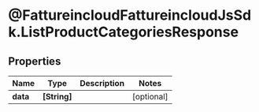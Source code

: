 # @FattureincloudFattureincloudJsSdk.ListProductCategoriesResponse

## Properties

Name | Type | Description | Notes
------------ | ------------- | ------------- | -------------
**data** | **[String]** |  | [optional] 


